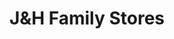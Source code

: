 ---
title: "J&H Family Stores"
url: /holland/jandh-family-stores-adams-street/
shop: convenience
---